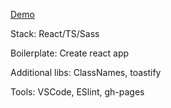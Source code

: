 [Demo](https://stanislav-topikha.github.io/abz-test-task/)

Stack: React/TS/Sass

Boilerplate: Create react app

Additional libs: ClassNames, toastify

Tools: VSCode, ESlint, gh-pages
